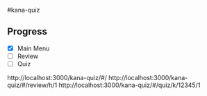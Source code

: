 #kana-quiz

## Progress
 - [x] Main Menu
 - [ ] Review
 - [ ] Quiz

http://localhost:3000/kana-quiz/#/
http://localhost:3000/kana-quiz/#/review/h/1
http://localhost:3000/kana-quiz/#/quiz/k/12345/1